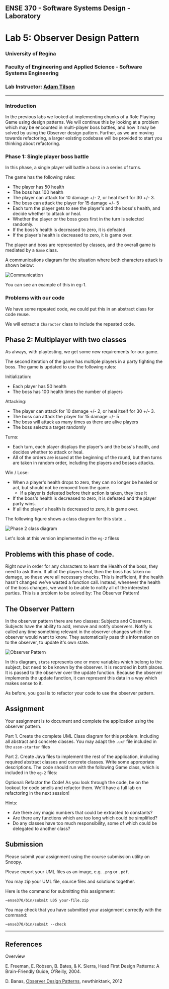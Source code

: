 ## ENSE 370 - Software Systems Design - Laboratory

# Lab 5: Observer Design Pattern

### University of Regina
### Faculty of Engineering and Applied Science - Software Systems Engineering

### Lab Instructor: [Adam Tilson](mailto:Adam.Tilson@uregina.ca)

---

### Introduction

In the previous labs we looked at implementing chunks of a Role Playing Game using design patterns. We will continue this by looking at a problem which may be encounted in multi-player boss battles, and how it may be solved by using the Observer design pattern. Further, as we are moving towards refactoring, a larger existing codebase will be provided to start you thinking about refactoring.

### Phase 1: Single player boss battle

In this phase, a single player will battle a boss in a series of turns.

The game has the following rules:
- The player has 50 health
- The boss has 100 health
- The player can attack for 10 damage +/- 2, or heal itself for 30 +/- 3.
- The boss can attack the player for 15 damage +/- 5
- Each turn the player gets to see the player's and the boss's health, and decide whether to attack or heal.
- Whether the player or the boss goes first in the turn is selected randomly.
- If the boss's health is decreased to zero, it is defeated.
- If the player's health is decreased to zero, it is game over.

The player and boss are represented by classes, and the overall game is mediated by a `Game` class.

A communications diagram for the situation where both characters attack is shown below:

![Communication](res/comms.png)

You can see an example of this in eg-1.

### Problems with our code

We have some repeated code, we could put this in an abstract class for code reuse.

We will extract a `Character` class to include the repeated code.

## Phase 2: Multiplayer with two classes

As always, with playtesting, we get some new requirements for our game.

The second iteration of the game has multiple players in a party fighting the boss. The game is updated to use the following rules:

Initialization:
- Each player has 50 health
- The boss has 100 health times the number of players

Attacking:
- The player can attack for 10 damage +/- 2, or heal itself for 30 +/- 3.
- The boss can attack the player for 15 damage +/- 5
- The boss will attack as many times as there are alive players
- The boss selects a target randomly

Turns:
- Each turn, each player displays the player's and the boss's health, and decides whether to attack or heal.
- All of the orders are issued at the beginning of the round, but then turns are taken in random order, including the players and bosses attacks.

Win / Lose:
- When a player's health drops to zero, they can no longer be healed or act, but should not be removed from the game.
    - If a player is defeated before their action is taken, they lose it
- If the boss's health is decreased to zero, it is defeated and the player party wins.
- If all the player's health is decreased to zero, it is game over.

The following figure shows a class diagram for this state...

![Phase 2 class diagram](res/class.png)

Let's look at this version implemented in the `eg-2` filess

## Problems with this phase of code.

Right now in order for any characters to learn the Health of the boss, they need to ask them. If all of the players heal, then the boss has taken no damage, so these were all necessary checks. This is inefficient, if the health hasn't changed we've wasted a function call. Instead, whenever the health of the boss changes, we want to be able to notify all of the interested parties. This is a problem to be solved by: The Observer Pattern!

## The Observer Pattern

In the observer pattern there are two classes: Subjects and Observers. Subjects have the ability to add, remove and notify observers. Notify is called any time something relevant in the observer changes which the observer would want to know. They automatically pass this information on to the observer, to update it's own state.

![Observer Pattern](res/observer.png)

In this diagram, `state` represents one or more variables which belong to the subject, but need to be known by the observer. It is recorded in both places. It is passed to the observer over the update function. Because the observer implements the update function, it can represent this data in a way which makes sense to it.

As before, you goal is to refactor your code to use the observer pattern.

## Assignment

Your assignment is to document and complete the application using the observer pattern.

Part 1. Create the complete UML Class diagram for this problem. Including all abstract and concrete classes. You may adapt the `.uxf` file included in the `assn-starter` files

Part 2. Create Java files to implement the rest of the application, including required abstract classes and concrete classes. Write some appropriate descriptions. The code should run with the following Game class, which is included in the `eg-2` files:

Optional: Refactor the Code! As you look through the code, be on the lookout for code smells and refactor them. We'll have a full lab on refactoring in the next session!

Hints:
- Are there any magic numbers that could be extracted to constants?
- Are there any functions which are too long which could be simplified?
- Do any classes have too much responsibility, some of which could be delegated to another class?

## Submission

Please submit your assignment using the course submission utility on Snoopy. 

Please export your UML files as an image, e.g. `.png` or `.pdf`.

You may zip your UML file, source files and solutions together. 

Here is the command for submitting this assignment:
```
~ense370/bin/submit L05 your-file.zip
```
You may check that you have submitted your assignment correctly with the command:
```
~ense370/bin/submit --check
```

---

## References

Overview

E. Freeman, E. Robsen, B. Bates, & K. Sierra, Head First Design Patterns: A Brain-Friendly Guide, O'Reilly, 2004.

D. Banas, [Observer Design Patterns](https://www.youtube.com/watch?v=wiQdrH2YpT4), newthinktank, 2012